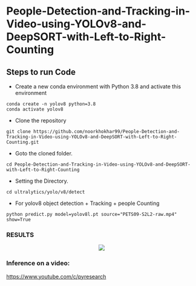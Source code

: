 # People-Detection-and-Tracking-in-Video-using-YOLOv8-and-DeepSORT-with-Left-to-Right-Counting



## Steps to run Code
- Create a new conda environment with Python 3.8 and activate this environment
```
conda create -n yolov8 python=3.8
conda activate yolov8
```
- Clone the repository
```
git clone https://github.com/noorkhokhar99/People-Detection-and-Tracking-in-Video-using-YOLOv8-and-DeepSORT-with-Left-to-Right-Counting.git
```
- Goto the cloned folder.
```
cd People-Detection-and-Tracking-in-Video-using-YOLOv8-and-DeepSORT-with-Left-to-Right-Counting
```

- Setting the Directory.
```
cd ultralytics/yolo/v8/detect
```

- For yolov8 object detection + Tracking + people Counting

```
python predict.py model=yolov8l.pt source="PETS09-S2L2-raw.mp4" show=True

```

### RESULTS

<p align="center">
<img src="https://github.com/noorkhokhar99/People-Detection-and-Tracking-in-Video-using-YOLOv8-and-DeepSORT-with-Left-to-Right-Counting/blob/main/Quick%20thumbnail%20Ideas.png">
</p>






### Inference on a video:
https://www.youtube.com/c/pyresearch



